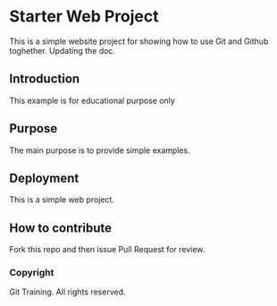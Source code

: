 # Starter Web Project

This is a simple website project for showing how to use Git and Github toghether. 
Updating the doc.

## Introduction

This example is for educational purpose only

## Purpose

The main purpose is to provide simple examples.

## Deployment

This is a simple web project.

## How to contribute

Fork this repo and then issue Pull Request for review.

### Copyright

Git Training. All rights reserved.